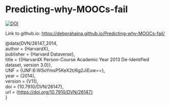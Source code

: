 # Predicting-why-MOOCs-fail

[![DOI](https://zenodo.org/badge/DOI/10.5281/zenodo.4318146.svg)](https://doi.org/10.5281/zenodo.4318146)

Link to github.io: https://deborahaina.github.io/Predicting-why-MOOCs-fail/


@data{DVN/26147_2014,                                                                       
author = {HarvardX},                                                                                                       
publisher = {Harvard Dataverse},                                                                                                        
title = {{HarvardX Person-Course Academic Year 2013 De-Identified dataset, version 3.0}},                                                    
UNF = {UNF:6:WSoYmsP5KeX2t/6g2JiEuw==},                                                                        
year = {2014},                                                                                 
version = {V11},                                                                                                              
doi = {10.7910/DVN/26147},                                                                                                                         
url = {https://doi.org/10.7910/DVN/26147}                                                                                                          
} 
